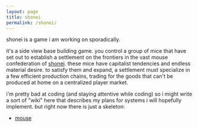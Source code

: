 ```yaml
---
layout: page
title: shonei
permalink: /shonei/
---
```


shonei is a game i am working on sporadically.

it's a side view base building game. you control a group of mice that have set out to establish a settlement on the frontiers in the vast mouse confederation of [shonei](/places/shonei). these mice have capitalist tendencies and endless material desire. to satisfy them and expand, a settlement must specialize in a few efficient production chains, trading for the goods that can't be produced at home on a centralized player market. 

i'm pretty bad at coding (and staying attentive while coding) so i might write a sort of "wiki" here that describes my plans for systems i will hopefully implement. but right now there is just a skeleton:

- [mouse](mouse)